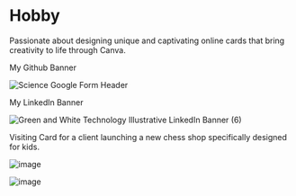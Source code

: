 # Hobby
Passionate about designing unique and captivating online cards that bring creativity to life through Canva.

My Github Banner

![Science Google Form Header](https://github.com/user-attachments/assets/71b37082-47cb-48a5-9ce4-71a975aed705)

My LinkedIn Banner

![Green and White Technology Illustrative LinkedIn Banner (6)](https://github.com/user-attachments/assets/18ff1495-74e9-412b-a235-e5c2ce4ce39c)

Visiting Card for a client launching a new chess shop specifically designed for kids.

![image](https://github.com/user-attachments/assets/f1d8170f-3ad1-4e44-b6b1-05961955c679)

![image](https://github.com/user-attachments/assets/6ce5ace4-8284-4913-9028-80a1f9518cf0)




